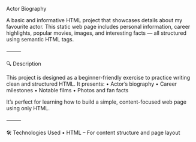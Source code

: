 Actor Biography

A basic and informative HTML project that showcases details about my favourite actor. This static web page includes personal information, career highlights, popular movies, images, and interesting facts — all structured using semantic HTML tags.

⸻

🔍 Description

This project is designed as a beginner-friendly exercise to practice writing clean and structured HTML. It presents:
	•	Actor’s biography
	•	Career milestones
	•	Notable films
	•	Photos and fan facts

It’s perfect for learning how to build a simple, content-focused web page using only HTML.

⸻

🛠 Technologies Used
	•	HTML – For content structure and page layout
